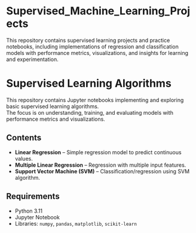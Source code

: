 # Supervised_Machine_Learning_Projects
This repository contains supervised learning projects and practice notebooks,  including implementations of regression and classification models with performance  metrics, visualizations, and insights for learning and experimentation.
# Supervised Learning Algorithms

This repository contains Jupyter notebooks implementing and exploring basic supervised learning algorithms.  
The focus is on understanding, training, and evaluating models with performance metrics and visualizations.  

## Contents
- **Linear Regression** – Simple regression model to predict continuous values.  
- **Multiple Linear Regression** – Regression with multiple input features.  
- **Support Vector Machine (SVM)** – Classification/regression using SVM algorithm.  

## Requirements
- Python 3.11  
- Jupyter Notebook  
- Libraries: `numpy`, `pandas`, `matplotlib`, `scikit-learn`
